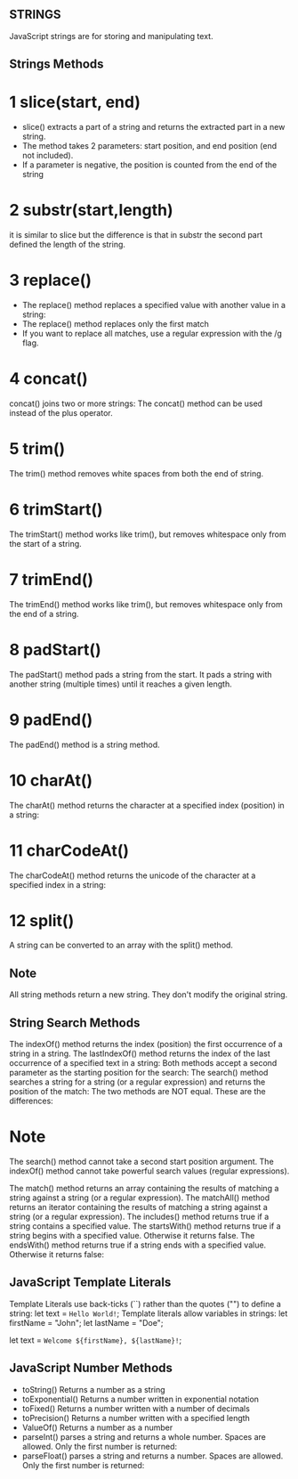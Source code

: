 ## STRINGS
JavaScript strings are for storing and manipulating text.

## Strings Methods

# 1 slice(start, end)
- slice() extracts a part of a string and returns the extracted part in a new string.
- The method takes 2 parameters: start position, and end position (end not included).
- If a parameter is negative, the position is counted from the end of the string

# 2 substr(start,length)
it is similar to slice but the difference is that in substr the second part defined the length of the string.

# 3 replace()
- The replace() method replaces a specified value with another value in a string:
- The replace() method replaces only the first match
- If you want to replace all matches, use a regular expression with the /g flag.

# 4 concat()
concat() joins two or more strings:
The concat() method can be used instead of the plus operator. 

# 5 trim()
The trim() method removes white spaces from both the end of string. 

# 6 trimStart()
The trimStart() method works like trim(), but removes whitespace only from the start of a string.

# 7 trimEnd()
The trimEnd() method works like trim(), but removes whitespace only from the end of a string.

# 8 padStart()
The padStart() method pads a string from the start.
It pads a string with another string (multiple times) until it reaches a given length.

# 9 padEnd()
The padEnd() method is a string method.

# 10 charAt()
The charAt() method returns the character at a specified index (position) in a string:

# 11 charCodeAt()
The charCodeAt() method returns the unicode of the character at a specified index in a string:

# 12 split()
A string can be converted to an array with the split() method.

## Note
All string methods return a new string. They don't modify the original string.

## String Search Methods

The indexOf() method returns the index (position) the first occurrence of a string in a string.
The lastIndexOf() method returns the index of the last occurrence of a specified text in a string:
Both methods accept a second parameter as the starting position for the search:
The search() method searches a string for a string (or a regular expression) and returns the position of the match:
The two methods are NOT equal. These are the differences:
# Note
The search() method cannot take a second start position argument.
The indexOf() method cannot take powerful search values (regular expressions).

The match() method returns an array containing the results of matching a string against a string (or a regular expression).
The matchAll() method returns an iterator containing the results of matching a string against a string (or a regular expression).
The includes() method returns true if a string contains a specified value.
The startsWith() method returns true if a string begins with a specified value. Otherwise it returns false.
The endsWith() method returns true if a string ends with a specified value. Otherwise it returns false:

## JavaScript Template Literals
Template Literals use back-ticks (``) rather than the quotes ("") to define a string:
let text = `Hello World!`;
Template literals allow variables in strings:
let firstName = "John";
let lastName = "Doe";

let text = `Welcome ${firstName}, ${lastName}!`;


## JavaScript Number Methods
- toString()	Returns a number as a string
- toExponential()	Returns a number written in exponential notation
- toFixed()	Returns a number written with a number of decimals
- toPrecision()	Returns a number written with a specified length
- ValueOf()	Returns a number as a number
- parseInt() parses a string and returns a whole number. Spaces are allowed. Only the first number is returned:
- parseFloat() parses a string and returns a number. Spaces are allowed. Only the first number is returned: